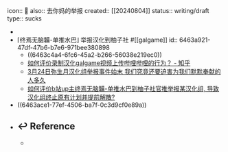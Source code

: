 icon:: 🤮
also:: 去你妈的举报
created:: [[20240804]]
status:: writing/draft
type:: sucks

-
- ⌈终焉无脑韛-单推水巴⌋ 举报汉化到柚子社 #[[galgame]]
  id:: 6463a921-47df-47b6-b7e6-971bee380898
  - ((6463c4a4-6fc6-45a2-b266-56038e219ec0))
  - [如何评价录制汉化galgame视频上传哔哩哔哩的行为？ - 知乎](https://www.zhihu.com/question/62779037/answer/288546281)
  - [3月24日弥生月汉化组举报事件始末 我们究竟还要迫害为我们默默奉献的人多久](https://www.bilibili.com/read/cv5275470/)
  - [如何评价b站up主终焉无脑韛-单推水巴到柚子社官推举报某汉化组, 导致汉化组终止原有计划并提前解散?](https://www.zhihu.com/question/382070522/answer/1101695673)
- ((6463ace1-77ef-4506-ba7f-0c3d9cf0e89a))
- ## ↩ Reference
  -